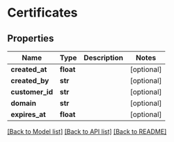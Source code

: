 # Certificates

## Properties
Name | Type | Description | Notes
------------ | ------------- | ------------- | -------------
**created_at** | **float** |  | [optional] 
**created_by** | **str** |  | [optional] 
**customer_id** | **str** |  | [optional] 
**domain** | **str** |  | [optional] 
**expires_at** | **float** |  | [optional] 

[[Back to Model list]](../README.md#documentation-for-models) [[Back to API list]](../README.md#documentation-for-api-endpoints) [[Back to README]](../README.md)


